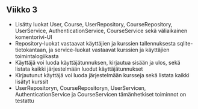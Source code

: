 ## Viikko 3

- Lisätty luokat User, Course, UserRepository, CourseRepository, UserService, AuthenticationService, CourseService sekä väliaikainen komentorivi-UI
- Repository-luokat vastaavat käyttäjien ja kurssien tallennuksesta sqlite-tietokantaan, ja service-luokat vastaavat kurssien ja käyttäjien toimintalogiikasta
- Käyttäjä voi luoda käyttäjätunnuksen, kirjautua sisään ja ulos, sekä listata kaikki järjestelmään luodut käyttäjätunnukset
- Kirjautunut käyttäjä voi luoda järjestelmään kursseja sekä listata kaikki lisätyt kurssit
- UserRepositoryn, CourseRepositoryn, UserServicen, AuthenticationService ja CourseServicen tämänhetkiset toiminnot on testattu
